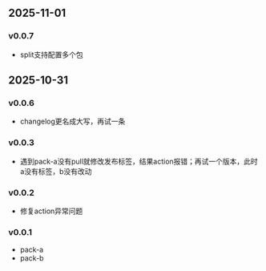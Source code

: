 
## 2025-11-01
### v0.0.7
- split支持配置多个包

## 2025-10-31
### v0.0.6
- changelog更名成大写，再试一条

### v0.0.3
- 遇到pack-a没有pull就修改发布标签，结果action报错；再试一个版本，此时a没有标签，b没有改动

### v0.0.2
- 修复action异常问题

### v0.0.1

- pack-a
- pack-b